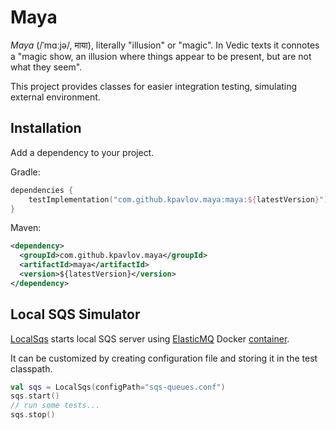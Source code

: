 # Maya

_Maya_ (/ˈmɑːjə/, माया), literally "illusion" or "magic". 
In Vedic texts it connotes a "magic show, an illusion where things
appear to be present, but are not what they seem".

This project provides classes for easier integration testing, 
simulating external environment.

## Installation

Add a dependency to your project.

Gradle:
```kotlin
dependencies {
    testImplementation("com.github.kpavlov.maya:maya:${latestVersion}")
}
```
      
Maven:
```xml pom.xml
<dependency>
  <groupId>com.github.kpavlov.maya</groupId>
  <artifactId>maya</artifactId>
  <version>${latestVersion}</version>
</dependency>
```

## Local SQS Simulator

[LocalSqs](src/main/kotlin/com/github/kpavlov/maya/sqs/LocalSqs.kt)
starts local SQS server using [ElasticMQ](https://github.com/softwaremill/elasticmq) 
Docker [container](https://hub.docker.com/r/softwaremill/elasticmq-native/).

It can be customized by creating configuration file and storing 
it in the test classpath.

```kotlin
val sqs = LocalSqs(configPath="sqs-queues.conf")
sqs.start()
// run some tests...
sqs.stop()
```
